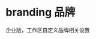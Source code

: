 <!--
 * @Author: sunhaolin@hotoa.com
 * @Date: 2022-07-01 13:18:46
 * @LastEditors: sunhaolin@hotoa.com
 * @LastEditTime: 2022-07-01 13:19:34
 * @Description: 
-->

# branding 品牌

企业版，工作区自定义品牌相关设置
